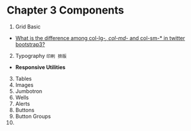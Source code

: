 # Chapter 3 Components

1. Grid Basic
  - [What is the difference among col-lg-*, col-md-* and col-sm-* in twitter bootstrap3?](http://stackoverflow.com/a/28654005/3414180)
2. Typography `印刷 排版`
  - **Responsive Utilities**
3. Tables
4. Images
5. Jumbotron
6. Wells
7. Alerts
8. Buttons
9. Button Groups
10. 